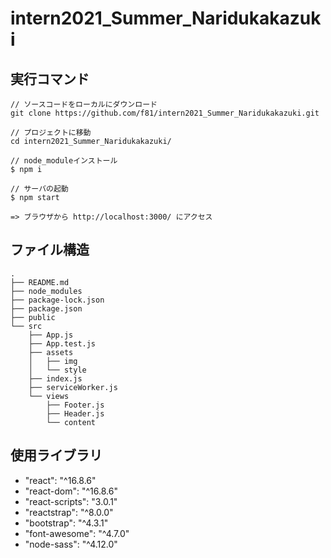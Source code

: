 # intern2021_Summer_Naridukakazuki

## 実行コマンド

```
// ソースコードをローカルにダウンロード
git clone https://github.com/f81/intern2021_Summer_Naridukakazuki.git

// プロジェクトに移動
cd intern2021_Summer_Naridukakazuki/

// node_moduleインストール
$ npm i

// サーバの起動
$ npm start

=> ブラウザから http://localhost:3000/ にアクセス
```

## ファイル構造

```
.
├── README.md
├── node_modules
├── package-lock.json
├── package.json
├── public
└── src
    ├── App.js
    ├── App.test.js
    ├── assets
    │   ├── img
    │   └── style
    ├── index.js
    ├── serviceWorker.js
    └── views
        ├── Footer.js
        ├── Header.js
        └── content
```



## 使用ライブラリ

- "react": "^16.8.6"
- "react-dom": "^16.8.6"
- "react-scripts": "3.0.1"
- "reactstrap": "^8.0.0"
- "bootstrap": "^4.3.1"
- "font-awesome": "^4.7.0"
- "node-sass": "^4.12.0"